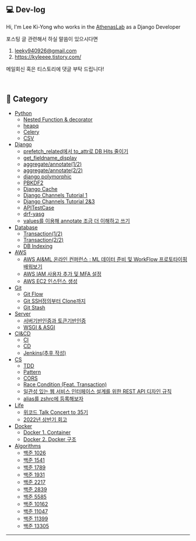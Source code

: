 ## 💻 Dev-log


Hi, I'm Lee Ki-Yong who works in the [AthenasLab](https://www.athenaslab.com/) as a Django Developer <br>

포스팅 글 관련해서 하실 말씀이 있으시다면

1. leeky940926@gmail.com
2. https://kyleeee.tistory.com/

메일회신 혹은 티스토리에 댓글 부탁 드립니다!

<br>

## 📂 Category
* [Python](https://github.com/leeky940926/dev-log/tree/main/Python)
    * [Nested Function & decorator](https://github.com/leeky940926/dev-log/blob/main/Python/Nested%20Function%20&%20decorator.md) 
    * [heapq](https://github.com/leeky940926/dev-log/blob/main/Python/heapq.md)
    * [Celery](https://github.com/leeky940926/dev-log/blob/main/Python/Celery%20-%20Distributed%20Task%20Queue.md)
    * [CSV](https://github.com/leeky940926/dev-log/blob/main/Python/python으로%20csv파일%20만들기.md)
* [Django](https://github.com/leeky940926/dev-log/tree/main/Django)
    * [prefetch_related에서 to_attr로 DB Hits 줄이기](https://github.com/leeky940926/dev-log/blob/main/Django/prefetch_related%EC%97%90%EC%84%9C%20to_attr%EB%A1%9C%20DB%20Hits%20%EC%A4%84%EC%9D%B4%EA%B8%B0.md)
    * [get_fieldname_display](https://github.com/leeky940926/dev-log/blob/main/Django/get_fieldname_display.md)
    * [aggregate/annotate(1/2)](https://github.com/leeky940926/dev-log/blob/main/Django/aggregate%26annotate(1of2).md)
    * [aggregate/annotate(2/2)](https://github.com/leeky940926/dev-log/blob/main/Django/aggregate%26annotate(2of2).md)
    * [django polymorphic](https://github.com/leeky940926/dev-log/blob/main/Django/django%20polymorphic.md)
    * [PBKDF2](https://github.com/leeky940926/dev-log/blob/main/Django/PBKDF2.md)
    * [Django Cache](https://github.com/leeky940926/dev-log/blob/main/Django/Django%20Cache.md)
    * [Django Channels Tutorial 1](https://github.com/leeky940926/dev-log/blob/main/Django/Django%20Channels%20Tutorial%20Part%201.md)
    * [Django Channels Tutorial 2&3](https://github.com/leeky940926/dev-log/blob/main/Django/Django%20Channels%20Tutorial%20Part%202%20%26%203.md)
    * [APITestCase](https://github.com/leeky940926/dev-log/blob/main/Django/APITestCase.md)
    * [drf-yasg](https://github.com/leeky940926/dev-log/blob/main/Django/drf-yasg.md)
    * [values를 이용해 annotate 조금 더 이해하고 쓰기](https://github.com/leeky940926/dev-log/blob/main/Django/values를%20이용해%20annotate%20조금%20더%20이해하고%20쓰기.md)
* [Database](https://github.com/leeky940926/dev-log/tree/main/Database)
    * [Transaction(1/2)](https://github.com/leeky940926/dev-log/blob/main/Database/Transaction(1of2).md) 
    * [Transaction(2/2)](https://github.com/leeky940926/dev-log/blob/main/Database/Transaction(2of2).md)
    * [DB Indexing](https://github.com/leeky940926/dev-log/blob/main/Database/DB%20Indexing.md)
* [AWS](https://github.com/leeky940926/dev-log/tree/main/AWS)
    * [AWS AI&ML 온라인 컨퍼런스 : ML 데이터 준비 및 WorkFlow 프로토타이핑 배워보기](https://github.com/leeky940926/dev-log/blob/main/AWS/AWS%20AI&ML%20온라인%20컨퍼런스%20:%20ML%20데이터%20준비%20및%20WorkFlow%20프로토타이핑%20배워보기.md)
    * [AWS IAM 사용자 추가 및 MFA 설정](https://github.com/leeky940926/dev-log/blob/main/AWS/AWS%20IAM을%20이용한%20사용자%20권한%20설정과%20MFA%20설정.md)
    * [AWS EC2 인스턴스 생성](https://github.com/leeky940926/dev-log/blob/main/AWS/AWS%20EC2%20인스턴스%20생성.md)
* [Git](https://github.com/leeky940926/dev-log/tree/main/Git)
    * [Git Flow](https://github.com/leeky940926/dev-log/blob/main/Git/Git%20Flow.md)
    * [Git SSH정의부터 Clone까지](https://github.com/leeky940926/dev-log/blob/main/Git/Git%20SSH정의부터%20Clone까지.md)
    * [Git Stash](https://github.com/leeky940926/dev-log/blob/main/Git/git%20stash.md)
* [Server](https://github.com/leeky940926/dev-log/tree/main/Server)
    * [서버기반인증과 토큰기반인증](https://github.com/leeky940926/dev-log/blob/main/Server/서버기반인증과%20토큰기반인증.md)
    * [WSGI & ASGI](https://github.com/leeky940926/dev-log/blob/main/Server/WSGI%20%26%20ASGI.md)
* [CI&CD](https://github.com/leeky940926/dev-log/tree/main/CICD)
    * [CI](https://github.com/leeky940926/dev-log/blob/main/CICD/CICD(1of2).md)
    * [CD](https://github.com/leeky940926/dev-log/blob/main/CICD/CICD(2of2).md)
    * [Jenkins(추후 작성)]()
* [CS](https://github.com/leeky940926/dev-log/tree/main/CS)
    * [TDD](https://github.com/leeky940926/dev-log/blob/main/CS/TDD.md)
    * [Pattern](https://github.com/leeky940926/dev-log/blob/main/CS/Pattern.md)
    * [CORS](https://github.com/leeky940926/dev-log/blob/main/CS/CORS.md)
    * [Race Condition (Feat. Transaction)](https://github.com/leeky940926/dev-log/blob/main/CS/Race%20Condition%20(Feat.%20Transaction).md)
    * [일관성 있는 웹 서비스 인터페이스 설계를 위한 REST API 디자인 규칙](https://github.com/leeky940926/dev-log/blob/main/CS/일관성%20있는%20웹%20서비스%20인터페이스%20설계를%20위한%20REST%20API%20디자인%20규칙.md)
    * [alias를 zshrc에 등록해보자](https://github.com/leeky940926/dev-log/blob/main/CS/alias를%20zshrc에%20등록해보자.md)
* [Life](https://github.com/leeky940926/dev-log/tree/main/Life)
   * [위코드 Talk Concert to 35기](https://github.com/leeky940926/dev-log/blob/main/Life/위코드%20Talk%20Concert%20to%2035기.md) 
   * [2022년 상반기 회고](https://github.com/leeky940926/dev-log/blob/main/Life/2022년%20상반기%20회고.md)
* [Docker](https://github.com/leeky940926/dev-log/tree/main/Docker)
    * [Docker 1. Container](https://github.com/leeky940926/dev-log/blob/main/Docker/Docker(1)%20-%20Container.md)
    * [Docker 2. Docker 구조](https://github.com/leeky940926/dev-log/blob/main/Docker/Docker(2)%20-%20Docker%20구조.md)  
* [Algorithms](https://github.com/leeky940926/dev-log/tree/main/Algorithms)
    * [백준 1026](https://github.com/leeky940926/dev-log/blob/main/Algorithms/백준%201026.md)
    * [백준 1541](https://github.com/leeky940926/dev-log/blob/main/Algorithms/백준%201541.md)
    * [백준 1789](https://github.com/leeky940926/dev-log/blob/main/Algorithms/백준%201789.md)
    * [백준 1931](https://github.com/leeky940926/dev-log/blob/main/Algorithms/백준%201931.md)
    * [백준 2217](https://github.com/leeky940926/dev-log/blob/main/Algorithms/백준%202217.md)
    * [백준 2839](https://github.com/leeky940926/dev-log/blob/main/Algorithms/백준%202839.md)
    * [백준 5585](https://github.com/leeky940926/dev-log/blob/main/Algorithms/백준%205585.md)
    * [백준 10162](https://github.com/leeky940926/dev-log/blob/main/Algorithms/백준%2010162.md)
    * [백준 11047](https://github.com/leeky940926/dev-log/blob/main/Algorithms/백준%2011047.md)
    * [백준 11399](https://github.com/leeky940926/dev-log/blob/main/Algorithms/백준%2011399.md)
    * [백준 13305](https://github.com/leeky940926/dev-log/blob/main/Algorithms/백준%2013305.md)

----
